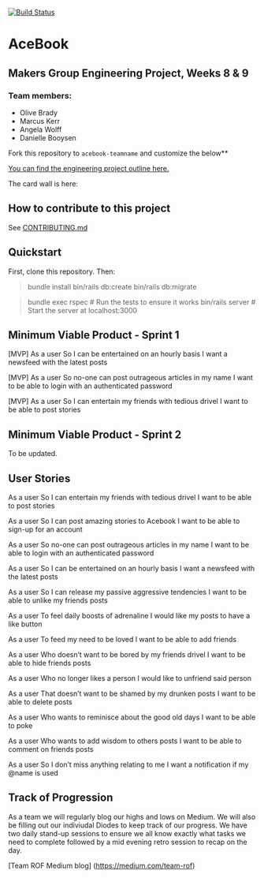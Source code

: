 [![Build Status](https://travis-ci.com/Whatapalaver/acebook-ROF.svg?branch=master)](https://travis-ci.com/Whatapalaver/acebook-ROF)
# AceBook

## Makers Group Engineering Project, Weeks 8 & 9

### Team members:
- Olive Brady  
- Marcus Kerr  
- Angela Wolff  
- Danielle Booysen  

Fork this repository to `acebook-teamname` and customize
the below**

[You can find the engineering project outline here.](https://github.com/makersacademy/course/tree/master/engineering_projects/rails)

The card wall is here: <please update>

## How to contribute to this project
See [CONTRIBUTING.md](CONTRIBUTING.md)

## Quickstart

First, clone this repository. Then:

> bundle install
> bin/rails db:create
> bin/rails db:migrate

> bundle exec rspec # Run the tests to ensure it works
> bin/rails server # Start the server at localhost:3000

## Minimum Viable Product - Sprint 1

[MVP] As a user
So I can be entertained on an hourly basis
I want a newsfeed with the latest posts

[MVP] As a user
So no-one can post outrageous articles in my name
I want to be able to login with an authenticated password

[MVP] As a user
So I can entertain my friends with tedious drivel
I want to be able to post stories

## Minimum Viable Product - Sprint 2

To be updated. 

## User Stories 

As a user
So I can entertain my friends with tedious drivel
I want to be able to post stories

As a user 
So I can post amazing stories to Acebook
I want to be able to sign-up for an account

As a user
So no-one can post outrageous articles in my name
I want to be able to login with an authenticated password

As a user
So I can be entertained on an hourly basis
I want a newsfeed with the latest posts

As a user 
So I can release my passive aggressive tendencies
I want to be able to unlike my friends posts

As a user
To feel daily boosts of adrenaline
I would like my posts to have a like button

As a user
To feed my need to be loved
I want to be able to add friends

As a user
Who doesn’t want to be bored by my friends drivel
I want to be able to hide friends posts

As a user 
Who no longer likes a person
I would like to unfriend said person

As a user
That doesn’t want to be shamed by my drunken posts
I want to be able to delete posts

As a user
Who wants to reminisce about the good old days
I want to be able to poke

As a user
Who wants to add wisdom to others posts
I want to be able to comment on friends posts

As a user
So I don’t miss anything relating to me
I want a notification if my @name is used

## Track of Progression

As a team we will regularly blog our highs and lows on Medium. We will also be filling out our indiviudal Diodes to keep track of our progress. We have two daily stand-up sessions to ensure we all know exactly what tasks we need to complete followed by a mid evening retro session to recap on the day. 

[Team ROF Medium blog] (https://medium.com/team-rof)

